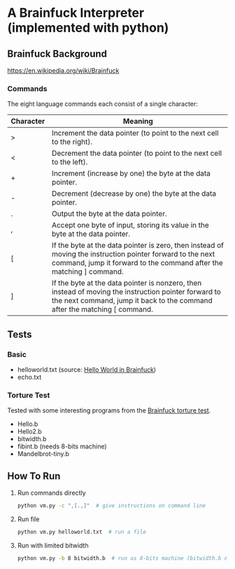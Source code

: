 # A Brainfuck Interpreter (implemented with python)

## Brainfuck Background
https://en.wikipedia.org/wiki/Brainfuck

### Commands
The eight language commands each consist of a single character:


| Character | Meaning |
| --------- | --------- |
| > | Increment the data pointer (to point to the next cell to the right). |
| < | Decrement the data pointer (to point to the next cell to the left). |
| + | Increment (increase by one) the byte at the data pointer. |
| - | Decrement (decrease by one) the byte at the data pointer. |
| . | Output the byte at the data pointer. |
| , | Accept one byte of input, storing its value in the byte at the data pointer. |
| [ | If the byte at the data pointer is zero, then instead of moving the instruction pointer forward to the next command, jump it forward to the command after the matching ] command. |
| ] | If the byte at the data pointer is nonzero, then instead of moving the instruction pointer forward to the next command, jump it back to the command after the matching [ command. |

## Tests
### Basic
- helloworld.txt (source: [Hello World in Brainfuck](https://therenegadecoder.com/code/hello-world-in-brainfuck/))
- echo.txt
### Torture Test
Tested with some interesting programs from the [Brainfuck torture test](https://github.com/rdebath/Brainfuck).
- Hello.b
- Hello2.b
- bitwidth.b
- fibint.b (needs 8-bits machine)
- Mandelbrot-tiny.b

## How To Run
1. Run commands directly
    ```sh
    python vm.py -c ",[.,]"  # give instructions on command line
    ```

2. Run file
    ```sh
    python vm.py helloworld.txt  # run a file
    ```

3. Run with limited bitwidth
    ```sh
    python vm.py -b 8 bitwidth.b  # run as 8-bits machine (bitwidth.b comes from the torture test set)
    ```

